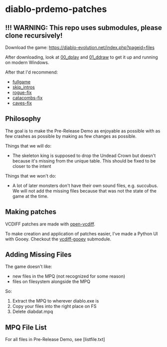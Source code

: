 # diablo-prdemo-patches

## !!! WARNING: This repo uses submodules, please clone recursively!

Download the game: https://diablo-evolution.net/index.php?pageid=files

After downloading, look at [00_dplay](00_dplay) and [01_ddraw](01_ddraw) to get it up and running on modern Windows.

After that I'd recommend:

  * [fullgame](fullgame)
  * [skip_intros](skip_intros)
  * [rogue-fix](rogue-fix)
  * [catacombs-fix](catacombs-fix)
  * [caves-fix](caves-fix)

## Philosophy

The goal is to make the Pre-Release Demo as enjoyable as possible with as few crashes as possible by making as few changes as possible.

Things that we will do:

* The skeleton king is supposed to drop the Undead Crown but doesn't because it's missing from the unique table. This should be fixed to be closer to the intent

Things that we won't do:

* A lot of later monsters don't have their own sound files, e.g. succubus. We will not add the missing files because that was not the state of the game at the time.

## Making patches

VCDIFF patches are made with [open-vcdiff](https://github.com/google/open-vcdiff).

To make creation and application of patches easier, I've made a Python UI with Gooey. Checkout the [vcdiff-gooey](vcdiff-gooey) submodule.

## Adding Missing Files

The game doesn't like:

  * new files in the MPQ (not recognized for some reason)
  * files on filesystem alongside the MPQ
  
So:

 1. Extract the MPQ to wherever diablo.exe is
 2. Copy your files into the right place on FS
 3. Delete diabdat.mpq

## MPQ File List

For all files in Pre-Release Demo, see [listfile.txt]
